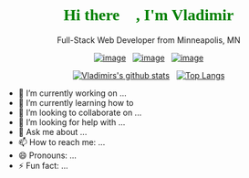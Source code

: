 <div align="center">
<h1 style="color: green; font-family: ariel">Hi there 👋, I'm Vladimir</h1>

Full-Stack Web Developer from Minneapolis, MN

[![image](https://img.shields.io/badge/LinkedIn-0077B5?style=for-the-badge&logo=linkedin&logoColor=white
)](https://www.linkedin.com/in/vladimirsdimitrov/)
&nbsp;
[![image](https://img.shields.io/badge/Instagram-E4405F?style=for-the-badge&logo=instagram&logoColor=white)](https://www.instagram.com/dev_vlady/)
&nbsp;
[![image](https://img.shields.io/badge/GitHub-100000?style=for-the-badge&logo=github&logoColor=white
)](https://github.com/Vlady14?tab=repositories)

[![Vladimirs's github stats](https://github-readme-stats.vercel.app/api?username=vlady14&hide=contribs&show_icons=true&theme=highcontrast)](https://github.com/vlady14/github-readme-stats)
&nbsp;
[![Top Langs](https://github-readme-stats.vercel.app/api/top-langs/?username=vlady14&langs_count=8&theme=highcontrast&layout=compact)](https://github.com/vlady14/github-readme-stats)




</div>


- 🔭 I’m currently working on ...
- 🌱 I’m currently learning how to
- 👯 I’m looking to collaborate on ...
- 🤔 I’m looking for help with ...
- 💬 Ask me about ...
- 📫 How to reach me: ...
- 😄 Pronouns: ...
- ⚡ Fun fact: ...





